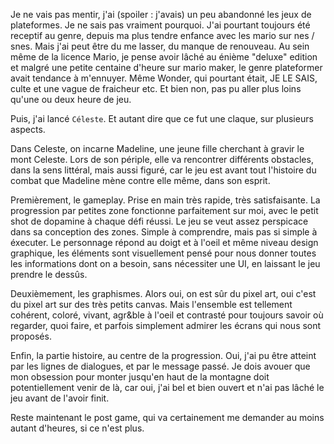 Je ne vais pas mentir, j'ai (spoiler : j'avais) un peu abandonné les jeux de plateformes. Je ne sais pas vraiment pourquoi. J'ai pourtant toujours
été receptif au genre, depuis ma plus tendre enfance avec les mario sur nes / snes. Mais j'ai peut être du me lasser, du manque de renouveau. Au sein même de 
la licence Mario, je pense avoir lâché au énième "deluxe" edition et malgré une petite centaine d'heure sur mario maker, le genre plateformer avait tendance à 
m'ennuyer. Même Wonder, qui pourtant était, JE LE SAIS, culte et une vague de fraicheur etc. Et bien non, pas pu aller plus loins qu'une ou deux heure de jeu.

Puis, j'ai lancé <code>Céleste</code>. 
Et autant dire que ce fut une claque, sur plusieurs aspects. 

Dans Celeste, on incarne Madeline, une jeune fille cherchant à gravir le mont Celeste. Lors de son périple, elle va rencontrer différents obstacles, dans la sens littéral, mais aussi figuré, car le jeu 
est avant tout l'histoire du combat que Madeline mène contre elle même, dans son esprit.

Premièrement, le gameplay. Prise en main très rapide, très satisfaisante. La progression par petites zone fonctionne parfaitement sur moi, avec le petit 
shot de dopamine à chaque défi réussi. Le jeu se veut assez perspicace dans sa conception des zones. Simple à comprendre, mais pas si simple à 
éxecuter. Le personnage répond au doigt et à l'oeil et même niveau design graphique, les éléments sont visuellement pensé pour nous donner toutes
les informations dont on a besoin, sans nécessiter une UI, en laissant le jeu prendre le dessûs. 

Deuxièmement, les graphismes. Alors oui, on est sûr du pixel art, oui c'est du pixel art sur des très petits canvas. Mais l'ensemble est tellement cohérent, coloré, vivant, agr&ble à l'oeil et 
contrasté pour toujours savoir où regarder, quoi faire, et parfois simplement admirer les écrans qui nous sont proposés.

Enfin, la partie histoire, au centre de la progression. Oui, j'ai pu être atteint par les lignes de dialogues, et par le message passé. Je dois avouer que mon obsession pour monter jusqu'en haut de la 
montagne doit potentiellement venir de là, car oui, j'ai bel et bien ouvert et n'ai pas lâché le jeu avant de l'avoir finit.

Reste maintenant le post game, qui va certainement me demander au moins autant d'heures, si ce n'est plus.



